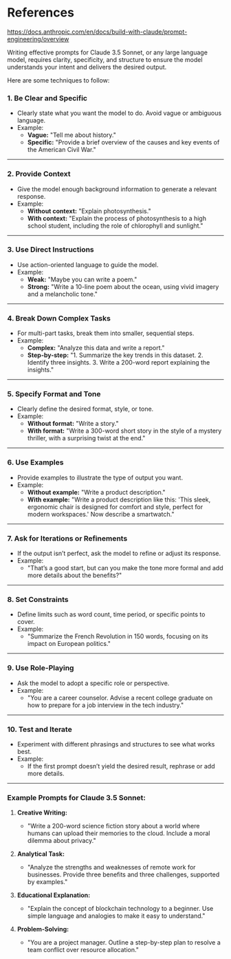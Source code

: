 
# References

https://docs.anthropic.com/en/docs/build-with-claude/prompt-engineering/overview


Writing effective prompts for Claude 3.5 Sonnet, or any large language model, requires clarity, specificity, and structure to ensure the model understands your intent and delivers the desired output. 

Here are some techniques to follow:

### 1. **Be Clear and Specific**
   - Clearly state what you want the model to do. Avoid vague or ambiguous language.
   - Example:
     - **Vague:** "Tell me about history."
     - **Specific:** "Provide a brief overview of the causes and key events of the American Civil War."

---

### 2. **Provide Context**
   - Give the model enough background information to generate a relevant response.
   - Example:
     - **Without context:** "Explain photosynthesis."
     - **With context:** "Explain the process of photosynthesis to a high school student, including the role of chlorophyll and sunlight."

---

### 3. **Use Direct Instructions**
   - Use action-oriented language to guide the model.
   - Example:
     - **Weak:** "Maybe you can write a poem."
     - **Strong:** "Write a 10-line poem about the ocean, using vivid imagery and a melancholic tone."

---

### 4. **Break Down Complex Tasks**
   - For multi-part tasks, break them into smaller, sequential steps.
   - Example:
     - **Complex:** "Analyze this data and write a report."
     - **Step-by-step:** "1. Summarize the key trends in this dataset. 2. Identify three insights. 3. Write a 200-word report explaining the insights."

---

### 5. **Specify Format and Tone**
   - Clearly define the desired format, style, or tone.
   - Example:
     - **Without format:** "Write a story."
     - **With format:** "Write a 300-word short story in the style of a mystery thriller, with a surprising twist at the end."

---

### 6. **Use Examples**
   - Provide examples to illustrate the type of output you want.
   - Example:
     - **Without example:** "Write a product description."
     - **With example:** "Write a product description like this: 'This sleek, ergonomic chair is designed for comfort and style, perfect for modern workspaces.' Now describe a smartwatch."

---

### 7. **Ask for Iterations or Refinements**
   - If the output isn’t perfect, ask the model to refine or adjust its response.
   - Example:
     - "That’s a good start, but can you make the tone more formal and add more details about the benefits?"

---

### 8. **Set Constraints**
   - Define limits such as word count, time period, or specific points to cover.
   - Example:
     - "Summarize the French Revolution in 150 words, focusing on its impact on European politics."

---

### 9. **Use Role-Playing**
   - Ask the model to adopt a specific role or perspective.
   - Example:
     - "You are a career counselor. Advise a recent college graduate on how to prepare for a job interview in the tech industry."

---

### 10. **Test and Iterate**
   - Experiment with different phrasings and structures to see what works best.
   - Example:
     - If the first prompt doesn’t yield the desired result, rephrase or add more details.

---

### Example Prompts for Claude 3.5 Sonnet:
1. **Creative Writing:**
   - "Write a 200-word science fiction story about a world where humans can upload their memories to the cloud. Include a moral dilemma about privacy."

2. **Analytical Task:**
   - "Analyze the strengths and weaknesses of remote work for businesses. Provide three benefits and three challenges, supported by examples."

3. **Educational Explanation:**
   - "Explain the concept of blockchain technology to a beginner. Use simple language and analogies to make it easy to understand."

4. **Problem-Solving:**
   - "You are a project manager. Outline a step-by-step plan to resolve a team conflict over resource allocation."

